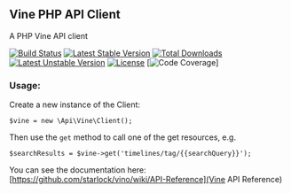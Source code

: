 ## Vine PHP API Client

A PHP Vine API client

[![Build Status](https://travis-ci.org/andrefigueira/Vine.svg?branch=master&style=flat)](https://travis-ci.org/andrefigueira/vine)
[![Latest Stable Version](https://poser.pugx.org/twitter/vine/v/stable.svg?style=flat)](https://packagist.org/packages/twitter/vine) 
[![Total Downloads](https://poser.pugx.org/twitter/vine/downloads.svg?style=flat)](https://packagist.org/packages/twitter/vine) 
[![Latest Unstable Version](https://poser.pugx.org/twitter/vine/v/unstable.svg)](https://packagist.org/packages/twitter/vine) 
[![License](https://poser.pugx.org/twitter/vine/license.svg?style=flat)](https://packagist.org/packages/twitter/vine)
[![Code Coverage](https://img.shields.io/codecov/c/github/andrefigueira/vine.svg?style=flat)]

### Usage:

Create a new instance of the Client:

    $vine = new \Api\Vine\Client();

Then use the `get` method to call one of the get resources, e.g.

    $searchResults = $vine->get('timelines/tag/{{searchQuery}}');

You can see the documentation here: [https://github.com/starlock/vino/wiki/API-Reference](Vine API Reference)
